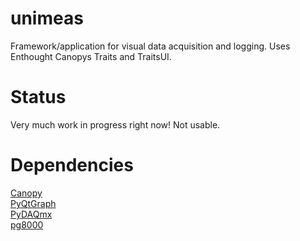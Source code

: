 unimeas
=======

Framework/application for visual data acquisition and logging.
Uses Enthought Canopys Traits and TraitsUI.

Status
======

Very much work in progress right now! Not usable.

Dependencies
============
[Canopy](http://www.enthought.com/)  
[PyQtGraph](http://pyqtgraph.org/)  
[PyDAQmx](http://pythonhosted.org/PyDAQmx/)  
[pg8000](http://pybrary.net/pg8000/)  

